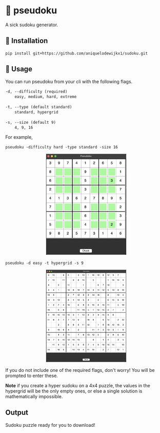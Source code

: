 # 🍙 pseudoku
A sick sudoku generator.

## 🥢 Installation
```
pip install git+https://github.com/aniquelodewijkx1/sudoku.git
```

## 🍣 Usage
 You can run pseudoku from your cli with the following flags.
    
    -d, --difficulty (required)
        easy, medium, hard, extreme

    -t, --type (default standard)
        standard, hypergrid

    -s, --size (default 9)
        4, 9, 16

For example, 
```
pseudoku -difficulty hard -type standard -size 16
```

<div style="text-align: center;">
  <img src="https://raw.githubusercontent.com/aniquelodewijkx1/pseudoku/main/images/hyper_easy_9x9.png" alt="hyper easy 9x9" width="250">
</div>

```
pseudoku -d easy -t hypergrid -s 9
```

<div style="text-align: center;">
  <img src="https://raw.githubusercontent.com/aniquelodewijkx1/pseudoku/main/images/regular_hard_16x16.png" alt="regulat hard 16x16" width="250">
</div>

If you do not include one of the required flags, don't worry! You will be prompted to enter these.

**Note** if you create a hyper sudoku on a 4x4 puzzle, the values in the hypergrid will be the only empty ones,
or else a single solution is mathematically impossible. 

## Output
Sudoku puzzle ready for you to download!
